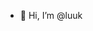 - 👋 Hi, I’m @luuk
<!---
 
- 👀 I’m interested in Data Engineering
- 🌱 I’m currently learning Django
luuk-badeend/luuk-badeend is a ✨ special ✨ repository because its `README.md` (this file) appears on your GitHub profile.
You can click the Preview link to take a look at your changes.
--->
